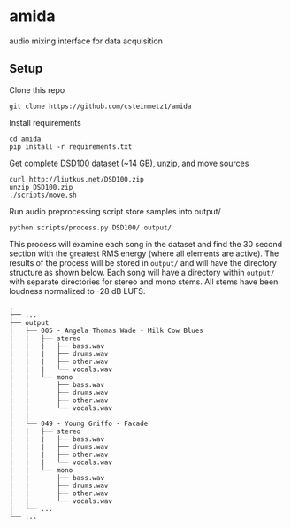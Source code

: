 # amida
audio mixing interface for data acquisition

## Setup
Clone this repo
```
git clone https://github.com/csteinmetz1/amida
```

Install requirements
```
cd amida
pip install -r requirements.txt
```

Get complete [DSD100 dataset](https://sigsep.github.io/datasets/dsd100.html) (~14 GB), unzip, and move sources
```
curl http://liutkus.net/DSD100.zip
unzip DSD100.zip
./scripts/move.sh
```

Run audio preprocessing script store samples into output/
```
python scripts/process.py DSD100/ output/
```

This process will examine each song in the dataset and find the 30 second section with the greatest RMS energy (where all elements are active). The results of the process will be stored in `output/` and will have the directory structure as shown below. Each song will have a directory within `output/` with separate directories for stereo and mono stems. All stems have been loudness normalized to -28 dB LUFS.
```
.
├── ...
├── output
|   ├── 005 - Angela Thomas Wade - Milk Cow Blues
|   |	├── stereo
|   |   |   ├── bass.wav
|   |   |   ├── drums.wav
|   |   |   ├── other.wav
|   |   |   └── vocals.wav
|   |	└── mono
|   |       ├── bass.wav
|   |       ├── drums.wav
|   |       ├── other.wav
|   |       └── vocals.wav	
|   |
|   └── 049 - Young Griffo - Facade
|   |	├── stereo
|   |   |   ├── bass.wav
|   |   |   ├── drums.wav
|   |   |   ├── other.wav
|   |   |   └── vocals.wav
|   |	└── mono
|   |       ├── bass.wav
|   |       ├── drums.wav
|   |       ├── other.wav
|   |       └── vocals.wav
|   └── ...
└── ...

```
